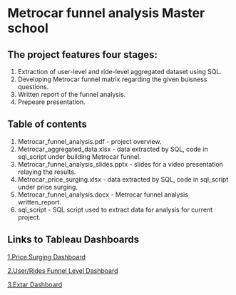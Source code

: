 # Metrocar funnel analysis Master school

## The project features four stages:

  1. Extraction of user-level and ride-level aggregated dataset using SQL. 
  2. Developing Metrocar funnel matrix regarding the given buisness questions. 
  3. Written report of the funnel analysis.
  4. Prepeare presentation.

## Table of contents

  1. Metrocar_funnel_analysis.pdf - project overview.
  2. Metrocar_aggregated_data.xlsx - data extracted by SQL, code in sql_script under building Metrocar funnel.
  3. Metrocar_funnel_analysis_slides.pptx - slides for a video presentation relaying the results.
  4. Metrocar_price_surging.xlsx - data extracted by SQL, code in sql_script under price surging.
  5. Metrocar_funnel_analysis.docx - Metrocar funnel analysis written_report.
  6. sql_script - SQL script used to extract data for analysis for current project.

## Links to Tableau Dashboards
  [1.Price Surging Dashboard](https://public.tableau.com/app/profile/dan.moshe/viz/Project_metrocar_price_surge/Dashboard1?publish=yes)
  
  [2.User/Rides Funnel Level Dashboard](https://public.tableau.com/app/profile/dan.moshe/viz/Project2_metrocar_funnel/RidesUsersFunnel?publish=yes)
  
  [3.Extar Dashboard](https://public.tableau.com/app/profile/dan.moshe/viz/Project2_metrocar_funnel/UserCountvsMonthsvsAgeGroupssegmentedbyFunnelNames?publish=yes)
